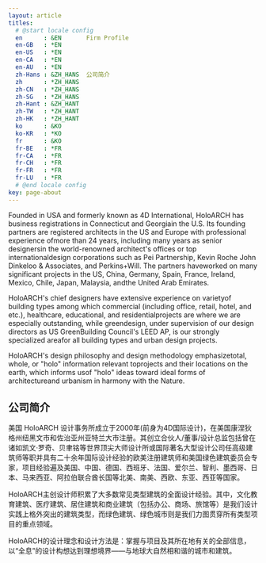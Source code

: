 ```yaml
---
layout: article
titles:
  # @start locale config
  en      : &EN       Firm Profile
  en-GB   : *EN
  en-US   : *EN
  en-CA   : *EN
  en-AU   : *EN
  zh-Hans : &ZH_HANS  公司简介
  zh      : *ZH_HANS
  zh-CN   : *ZH_HANS
  zh-SG   : *ZH_HANS
  zh-Hant : &ZH_HANT
  zh-TW   : *ZH_HANT
  zh-HK   : *ZH_HANT
  ko      : &KO      
  ko-KR   : *KO
  fr      : &KO
  fr-BE   : *FR
  fr-CA   : *FR
  fr-CH   : *FR
  fr-FR   : *FR
  fr-LU   : *FR
  # @end locale config
key: page-about
---
```


Founded in USA and formerly known as 4D International, HoloARCH has business registrations in Connecticut and Georgiain the U.S. Its founding partners are registered architects in the US and Europe with professional experience ofmore than 24 years, including many years as senior designersin the world-renowned architect's offices or top internationaldesign corporations such as Pei Partnership, Kevin Roche John Dinkeloo & Associates, and Perkins+Will. The partners haveworked on many significant projects in the US,  China, Germany, Spain, France, Ireland, Mexico, Chile, Japan, Malaysia, andthe United Arab Emirates. 

HoloARCH's chief designers have extensive experience on varietyof building types among which commercial (including office, retail, hotel, and etc.), healthcare, educational, and residentialprojects are where we are especially outstanding, while greendesign, under supervision of our design directors as US GreenBuilding Council's LEED AP, is our strongly specialized areafor all building types and urban design projects.

HoloARCH's design philosophy and design methodology emphasizetotal, whole, or "holo" information relevant toprojects and their locations on the earth, which informs usof "holo" ideas toward ideal forms of architectureand urbanism in harmony with the Nature. 

## 公司简介
美国 HoloARCH 设计事务所成立于2000年(前身为4D国际设计)，在美国康涅狄格州纽黑文市和佐治亚州亚特兰大市注册。其创立合伙人/董事/设计总监包括曾在诸如凯文·罗奇、贝聿铭等世界顶尖大师设计所或国际著名大型设计公司任高级建筑师等职并具有二十余年国际设计经验的欧美注册建筑师和美国绿色建筑委员会专家，项目经验遍及美国、中国、德国、西班牙、法国、爱尔兰、智利、墨西哥、日本、马来西亚、阿拉伯联合酋长国等北美、南美、西欧、东亚、西亚等国家。

HoloARCH主创设计师积累了大多数常见类型建筑的全面设计经验。其中，文化教育建筑、医疗建筑、居住建筑和商业建筑（包括办公、商场、旅馆等）是我们设计实践上格外突出的建筑类型，而绿色建筑、绿色城市则是我们力图贯穿所有类型项目的重点领域。

HoloARCH的设计理念和设计方法是：掌握与项目及其所在地有关的全部信息，以“全息”的设计构想达到理想境界——与地球大自然相和谐的城市和建筑。
